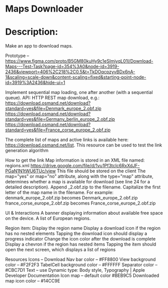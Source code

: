 # Maps Downloader

# Description:

Make an app to download maps.

Prototype – https://www.figma.com/proto/B5GM80kuHy9c1eSImjyqL01l/Download-Maps---Test-Task?page-id=354%3A0&node-id=3919-2436&viewport=406%2C218%2C0.5&t=TkDOqcpzyvBDx6nA-1&scaling=scale-down&content-scaling=fixed&starting-point-node-id=3919%3A2436&hide-ui=1


Implement sequential map loading, one after another (with a sequential queue).
API: HTTP REST map download, e.g.: 
https://download.osmand.net/download?standard=yes&file=Denmark_europe_2.obf.zip
https://download.osmand.net/download?standard=yes&file=Germany_berlin_europe_2.obf.zip
https://download.osmand.net/download?standard=yes&file=France_corse_europe_2.obf.zip

The complete list of maps and active links is available here: https://download.osmand.net/list. This resource can be used to test the link generation algorithm

How to get the link
Map information is stored in an XML file named: regions.xml https://drive.google.com/file/d/1vu1Pf3tcIc6RxXdJF-PGaN1N1tWU6TUc/view
This file should be stored on the client
The map="yes" or map="no" attribute, along with the type="map" attribute, determines whether a map is available for download (see line 24 for a detailed description).
Append _2.obf.zip to the filename.  Capitalize the first letter of the map name in the filename. For example: 
denmark_europe_2.obf.zip becomes Denmark_europe_2.obf.zip
france_corse_europe_2.obf.zip becomes France_corse_europe_2.obf.zip


UI & Interactions
A banner displaying information about available free space on the device.
A list of European regions.

Region item: 
Display the region name
Display a download icon if the region has no nested elements
Tapping the download icon should display a progress indicator 
Change the icon color after the download is complete
Display a chevron if the region has nested items
Tapping the item should open the next screen, which displays a list of regions

Resources
Icons –  Download
Nav bar color –  #FF8800
View background color – #F2F2F3
TabelCell background color – #FFFFFF
Separator color – #CBC7D1
Text –  use Dynamic type: Body style, Typography | Apple Developer Documentation
Icon map  – default color #BEB9C5
Downloaded map icon color – #14CC9E
